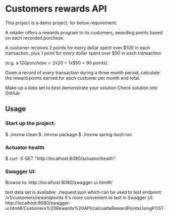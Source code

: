 # Customers rewards API

This project is a demo project, for below requirement:

A retailer offers a rewards program to its customers, awarding points based on each recorded purchase.

A customer receives 2 points for every dollar spent over $100 in each transaction, plus 1 point for every dollar spent over $50 in each transaction

(e.g. a $120 purchase = 2x$20 + 1x$50 = 90 points).

Given a record of every transaction during a three month period, calculate the reward points earned for each customer per month and total.

Make up a data set to best demonstrate your solution
Check solution into GitHub

## Usage

### Start up the project:

$ ./mvnw clean
$ ./mvnw package
$ ./mvnw spring-boot:run

### Actuator health
$ curl -X GET "http://localhost:8080/actuator/health"

### Swagger UI:
Browse to: 
http://localhost:8080/swagger-ui.html#/

test data set is available: ./request.json
which can be used to test endpoint: /v1/customers/rewardpoints
It's more convenient to test in Swagger UI:
http://localhost:8080/swagger-ui.html#/Customers%20Rewards%20API/calcualteRewardPointsUsingPOST

